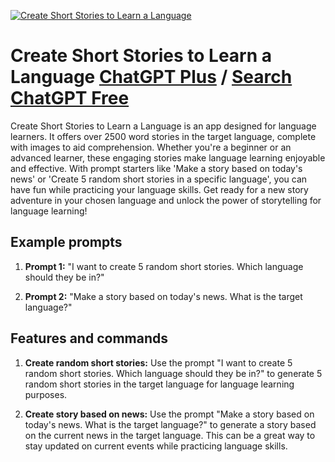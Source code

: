 
[![Create Short Stories to Learn a Language](https://files.oaiusercontent.com/file-vgHNBfEOdOal3lHRfV3a4nUR?se=2123-10-17T21%3A40%3A55Z&sp=r&sv=2021-08-06&sr=b&rscc=max-age%3D31536000%2C%20immutable&rscd=attachment%3B%20filename%3Dc3ccf85a-5e5b-4049-894b-d603fca4b7f8.png&sig=tZn4dqJQJke5ILpZFcJMG/RdAPTUD5yxkhCLrFR0A98%3D)](https://chat.openai.com/g/g-tXEyZoKVx-create-short-stories-to-learn-a-language)

# Create Short Stories to Learn a Language [ChatGPT Plus](https://chat.openai.com/g/g-tXEyZoKVx-create-short-stories-to-learn-a-language) / [Search ChatGPT Free](https://gptcall.net/index.html#/?search=Create%20Short%20Stories%20to%20Learn%20a%20Language)

Create Short Stories to Learn a Language is an app designed for language learners. It offers over 2500 word stories in the target language, complete with images to aid comprehension. Whether you're a beginner or an advanced learner, these engaging stories make language learning enjoyable and effective. With prompt starters like 'Make a story based on today's news' or 'Create 5 random short stories in a specific language', you can have fun while practicing your language skills. Get ready for a new story adventure in your chosen language and unlock the power of storytelling for language learning!

## Example prompts

1. **Prompt 1:** "I want to create 5 random short stories. Which language should they be in?"

2. **Prompt 2:** "Make a story based on today's news. What is the target language?"
 
## Features and commands

1. **Create random short stories:** Use the prompt "I want to create 5 random short stories. Which language should they be in?" to generate 5 random short stories in the target language for language learning purposes. 

2. **Create story based on news:** Use the prompt "Make a story based on today's news. What is the target language?" to generate a story based on the current news in the target language. This can be a great way to stay updated on current events while practicing language skills.


